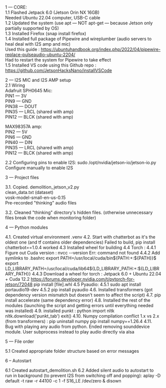 1 — CORE:  
1.1 Flashed Jetpack 6.0 (Jetson Orin NX 16GB)  
Needed Ubuntu 22.04 computer, USB-C cable  
1.2 Updated the system (use apt — NOT apt-get — because Jetson only partially supported by OS)  
1.3 Installed Firefox (snap install firefox)  
1.4 Installed full package of Pipewire and wireplumber (audio servers to heal deal with I2S amp and mic)  
Used this guide : https://ubuntuhandbook.org/index.php/2022/04/pipewire-replace-pulseaudio-ubuntu-2204/  
Had to restart the system for Pipewire to take effect  
1.5 Installed VS code using this Github repo : https://github.com/JetsonHacksNano/installVSCode  

2 — I2S MIC and I2S AMP setup  
2.1 Wiring  
Adafruit SPH0645 Mic:  
PIN1 — 3V  
PIN9 — GND  
PIN38 — DOUT  
PIN35 — LRCL (shared with amp)  
PIN12 — BLCK (shared with amp)  
  
MAX98357A amp:   
PIN2 — 5V  
PIN6 — GND  
PIN40 — DIN  
PIN35 — LRCL (shared with amp)   
PIN12 — BLCK (shared with amp)  
  
2.2 Configuring pins to enable I2S: sudo /opt/nvidia/jetson-io/jetson-io.py  
Configure manually to enable I2S  
  
3 — Project files  
  
3.1. Copied. 
demolition_jetson_v2.py  
clean_data.txt (dataset)  
vosk-model-small-en-us-0.15  
Pre-recorded "thinking" audio files  
  
3.2. Cleaned "thinking" directory's hidden files. 
(otherwise unnecessary files break the code when monitoring folder)  
  
4 — Python modules  

4.1. Created virtual environment .venv
4.2. Start with chatterbot as it's the oldest one (and tf contains older dependencies)
Failed to build, pip install chatterbot==1.0.4 worked
4.3 Installed wheel for building
4.4 Torch :
4.4.1 Figure out Cuda version : nvcc --version
Err: command not found
4.4.2 Add symlinks to .bashrc
export PATH=/usr/local/cuda/bin${PATH:+:${PATH}}$
export LD_LIBRARY_PATH=/usr/local/cuda/lib64${LD_LIBRARY_PATH:+:${LD_LIBRARY_PATH}}
4.4.3 Download a wheel for torch : Jetpack 6.0 + Ubuntu 22.04 + Cuda 12.2
https://forums.developer.nvidia.com/t/pytorch-for-jetson/72048
pip install [file].whl
4.5 Pyaudio:
4.5.1 sudo apt install portaudio19-dev
4.5.2 pip install pyaudio
4.6. Installed transformers (got dependency version mismatch but doesn't seem to affect the script)
4.7. pip install accelerate (same dependency error)
4.8. Installed the rest of the modules (launching the script and getting errors until everything needed was installed)
4.9. installed punkt :
python
import nltk
nltk.download('punkt_tab')
exit()
4.10. Numpy compilation conflict 1.x vs 2.x (from transformers) :
pip uninstall numpy
pip install numpy==1.26.4
4.11. Bug with playing any audio from python. Ended removing sounddevice module.
User subprocess instead to play audio directly via alsa

5 — File order

5.1 Created appropriate folder structure based on error messages

6 – Autostart

6.1 Created autostart_demolition.sh
6.2 Added silent audio to autostart to run in background (to prevent I2S from switching off and popping):
aplay -D default -t raw -r 44100 -c 1 -f S16_LE /dev/zero & disown

